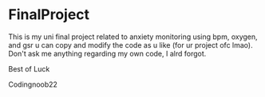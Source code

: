 # FinalProject
This is my uni final project 
related to anxiety monitoring using bpm, oxygen, and gsr 
u can copy and modify the code as u like (for ur project ofc lmao).
Don't ask me anything regarding my own code, I alrd forgot.

Best of Luck 

Codingnoob22
